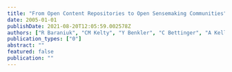 ```yaml
---
title: "From Open Content Repositories to Open Sensemaking Communities"
date: 2005-01-01
publishDate: 2021-08-20T12:05:59.002578Z
authors: ["R Baraniuk", "CM Kelty", "Y Benkler", "C Bettinger", "A Keller", "A Roderick", " ..."]
publication_types: ["0"]
abstract: ""
featured: false
publication: ""
---
```


